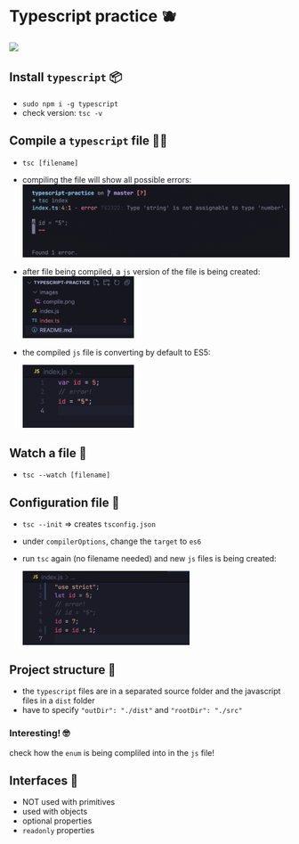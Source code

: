 # Typescript practice 🫐

<img src='https://media.giphy.com/media/ZVik7pBtu9dNS/giphy.gif' width=200>

## Install `typescript` 📦

- `sudo npm i -g typescript`
- check version: `tsc -v`

## Compile a `typescript` file 👩‍💻

- `tsc [filename]`
- compiling the file will show all possible errors:
  <img src='images/compile.png' width=500>
- after file being compiled, a `js` version of the file is being created:
  <img src='images/newFile.png' width=200>
- the compiled `js` file is converting by default to ES5:

  <img src='images/compiled.png' width=200>

## Watch a file 👀

- `tsc --watch [filename]`

## Configuration file 🍬

- `tsc --init` => creates `tsconfig.json`
- under `compilerOptions`, change the `target` to `es6`
- run `tsc` again (no filename needed) and new `js` files is being created:

  <img src='images/compileES6.png' width=300>

## Project structure 🗼

- the `typescript` files are in a separated source folder and the javascript files in a `dist` folder
- have to specify `"outDir": "./dist"` and `"rootDir": "./src"`

### Interesting! 🤓

check how the `enum` is being compliled into in the `js` file!

## Interfaces 🚦

- NOT used with primitives
- used with objects
- optional properties
- `readonly` properties
